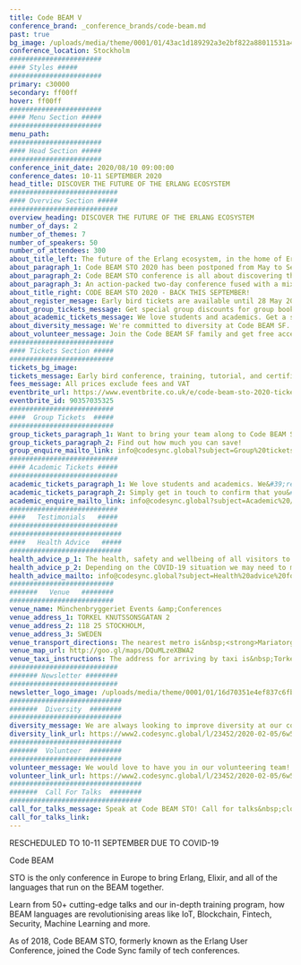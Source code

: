 ```yaml
---
title: Code BEAM V
conference_brand: _conference_brands/code-beam.md
past: true
bg_image: /uploads/media/theme/0001/01/43ac1d189292a3e2bf822a88011531a495ef1dec.jpeg
conference_location: Stockholm
#######################
#### Styles #####
#######################
primary: c30000
secondary: ff00ff
hover: ff00ff
#######################
#### Menu Section #####
#######################
menu_path:
#######################
#### Head Section #####
#######################
conference_init_date: 2020/08/10 09:00:00
conference_dates: 10-11 SEPTEMBER 2020
head_title: DISCOVER THE FUTURE OF THE ERLANG ECOSYSTEM
###########################
#### Overview Section #####
###########################
overview_heading: DISCOVER THE FUTURE OF THE ERLANG ECOSYSTEM
number_of_days: 2
number_of_themes: 7
number_of_speakers: 50
number_of_attendees: 300
about_title_left: The future of the Erlang ecosystem, in the home of Erlang
about_paragraph_1: Code BEAM STO 2020 has been postponed from May to September 2020 due to public health concerns around COVID-19.
about_paragraph_2: Code BEAM STO conference is all about discovering the future of the Erlang Ecosystem and bringing together developers as a community to share knowledge &amp; ideas, learn from each other and inspire to invent the future.
about_paragraph_3: An action-packed two-day conference fused with a mix of talks on innovation and open-source applications based on Erlang, OTP, Elixir, LFE, BEAM and other emerging technologies!
about_title_right: CODE BEAM STO 2020 - BACK THIS SEPTEMBER!
about_register_mesage: Early bird tickets are available until 28 May 2020.&nbsp;
about_group_tickets_message: Get special group discounts for group bookings.&nbsp;
about_academic_tickets_message: We love students and academics. Get a special academic discount.
about_diversity_message: We're committed to diversity at Code BEAM SF. Applications are open until 27 July 2020.
about_volunteer_message: Join the Code BEAM SF family and get free access to the conference! Applications are open until 27 August 2020.
##########################
#### Tickets Section #####
##########################
tickets_bg_image:
tickets_message: Early bird conference, training, tutorial, and certification places will be available until 23:59 CEST 28 May 2020.
fees_message: All prices exclude fees and VAT
eventbrite_url: https://www.eventbrite.co.uk/e/code-beam-sto-2020-tickets-90357035325
eventbrite_id: 90357035325
##########################
####  Group Tickets  #####
##########################
group_tickets_paragraph_1: Want to bring your team along to Code BEAM STO? We have group discounts for conference, training and&nbsp;tutorial tickets available.
group_tickets_paragraph_2: Find out how much you can save!
group_enquire_mailto_link: info@codesync.global?subject=Group%20tickets%20for%20Code%20BEAM%20STO%2020
###########################
#### Academic Tickets #####
###########################
academic_tickets_paragraph_1: We love students and academics. We&#39;re thrilled to offer&nbsp;special discounts to academics and students who would like to attend Code BEAM STO.
academic_tickets_paragraph_2: Simply get in touch to confirm that you&#39;re a student/academic and we will release the discount code.&nbsp;
academic_enquire_mailto_link: info@codesync.global?subject=Academic%20/%20Student%20tickets%20for%20Code%20BEAM%20STO%2020
###########################
####   Testimonials   #####
###########################
############################
####   Health Advice   #####
############################
health_advice_p_1: The health, safety and wellbeing of all visitors to our events is of the utmost importance. We are currently monitoring the effect of the outbreak of&nbsp;coronavirus disease (COVID-19) upon our conferences and would like to let you know that&nbsp;Code BEAM STO is still going ahead. If that changes we will notify all ticket holders immediately and post a further statement here.
health_advice_p_2: Depending on the COVID-19 situation we may need to make changes to the format and/or date of the event. If it becomes necessary to cancel Code BEAM STO entirely, we will issue a full refund to everyone attending. We will not be able to refund any travel or accommodation costs and recommend that all visitors take out appropriate travel insurance to cover any cancellations due to events outside our control
health_advice_mailto: info@codesync.global?subject=Health%20advice%20for%20Code%20BEAM%20STO
##########################
#######   Venue   ########
##########################
venue_name: Münchenbryggeriet Events &amp;Conferences
venue_address_1: TORKEL KNUTSSONSGATAN 2
venue_address_2: 118 25 STOCKHOLM,
venue_address_3: SWEDEN
venue_transport_directions: The nearest metro is&nbsp;<strong>Mariatorget T-bana&lrm;</strong>,&nbsp;exit Torkel Knutssonsgatan. The Google Maps can be a bit misleading when you type in &quot;Mariatorget T-bana&quot;, so to save yourself some walking, we recommend taking this exit (close to Krukmakargatan).
venue_map_url: http://goo.gl/maps/DQuMLzeXBWA2
venue_taxi_instructions: The address for arriving by taxi is&nbsp;Torkel Knutssonsgatan 2, 118 25 Stockholm.
###########################
####### Newsletter ########
###########################
newsletter_logo_image: /uploads/media/theme/0001/01/16d70351e4ef837c6fbab1a10e1576a862092484.jpeg
############################
#######  Diversity  ########
############################
diversity_message: We are always looking to improve diversity at our conferences. To help achieve this, we are providing free diversity places to under-represented groups in tech. Applications close&nbsp;on&nbsp;27 July&nbsp;2020.
diversity_link_url: https://www2.codesync.global/l/23452/2020-02-05/6w586v
############################
#######  Volunteer  ########
############################
volunteer_message: We would love to have you in our volunteering team! Helping out gives access to talks, networking opportunities and unlimited coffee!&nbsp;Applications&nbsp;close&nbsp;on 27 August&nbsp;2020.
volunteer_link_url: https://www2.codesync.global/l/23452/2020-02-05/6w586s
#################################
#######  Call For Talks  ########
#################################
call_for_talks_message: Speak at Code BEAM STO! Call for talks&nbsp;closed&nbsp;on 17&nbsp;January 2020. We will be in touch with speakers in the week commencing 27 January about the status of your talk!
call_for_talks_link:
---
```


RESCHEDULED TO 10-11 SEPTEMBER DUE TO COVID-19

Code BEAM

STO is the only conference in Europe to bring Erlang, Elixir, and
all of the languages that run on the BEAM together.

Learn from 50+ cutting-edge talks and our in-depth training program,
how BEAM languages are revolutionising areas like IoT, Blockchain,
Fintech, Security, Machine Learning and more.

As of 2018, Code BEAM STO, formerly known as the Erlang User
Conference, joined the Code Sync family of tech conferences.

